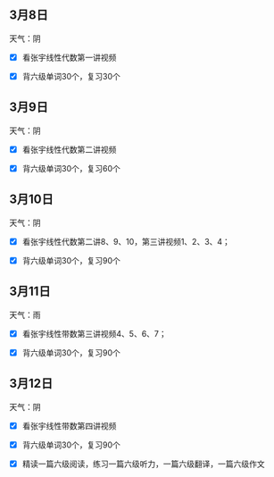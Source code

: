 ## 3月8日

天气：阴

- [x] 看张宇线性代数第一讲视频

- [x] 背六级单词30个，复习30个

## 3月9日

天气：阴

- [x] 看张宇线性代数第二讲视频

- [x] 背六级单词30个，复习60个

## 3月10日

天气：阴

- [x] 看张宇线性代数第二讲8、9、10，第三讲视频1、2、3、4；

- [x] 背六级单词30个，复习90个

## 3月11日

天气：雨

- [x] 看张宇线性带数第三讲视频4、5、6、7；

- [x] 背六级单词30个，复习90个

## 3月12日

天气：阴

- [x] 看张宇线性带数第四讲视频
- [x] 背六级单词30个，复习90个
- [x] 精读一篇六级阅读，练习一篇六级听力，一篇六级翻译，一篇六级作文

